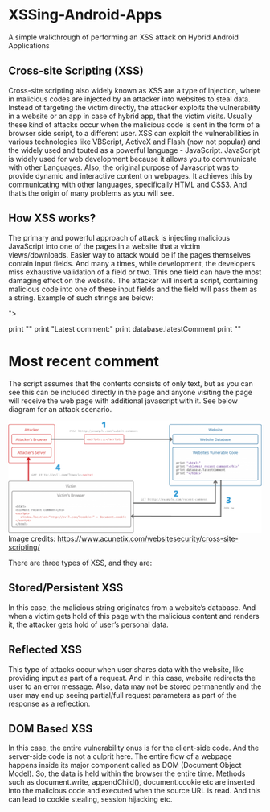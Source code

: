 # XSSing-Android-Apps
A simple walkthrough of performing an XSS attack on Hybrid Android Applications

## Cross-site Scripting (XSS)
Cross-site scripting also widely known as XSS are a type of injection, where in
malicious codes are injected by an attacker into websites to steal data. Instead of
targeting the victim directly, the attacker exploits the vulnerability in a website or an app
in case of hybrid app, that the victim visits.
Usually these kind of attacks occur when the malicious code is sent in the form of a
browser side script, to a different user. XSS can exploit the vulnerabilities in various
technologies like VBScript, ActiveX and Flash (now not popular) and the widely used
and touted as a powerful language - JavaScript. JavaScript is widely used for web
development because it allows you to communicate with other Languages. Also, the
original purpose of Javascript was to provide dynamic and interactive content on
webpages. It achieves this by communicating with other languages, specifically HTML
and CSS3. And that’s the origin of many problems as you will see.

## How XSS works?
The primary and powerful approach of attack is injecting malicious JavaScript into one
of the pages in a website that a victim views/downloads. Easier way to attack would be
if the pages themselves contain input fields. And many a times, while development, the
developers miss exhaustive validation of a field or two. This one field can have the most
damaging effect on the website.
The attacker will insert a script, containing malicious code into one of these input fields
and the field will pass them as a string. Example of such strings are below:

<script>alert(document.cookie)</string>
<IMG """><SCRIPT>alert("XSS")</SCRIPT>">
print "<html>"
print "Latest comment:"
print database.latestComment
print "</html>"
<html>
<h1> Most recent comment </h1>
<script> executeAMaliciousCode(); </script>
</html>


The script assumes that the contents consists of only text, but as you can see this can
be included directly in the page and anyone visiting the page will receive the web page
with additional javascript with it. See below diagram for an attack scenario.


![](images/xss-works.png)
Image credits: https://www.acunetix.com/websitesecurity/cross-site-scripting/


There are three types of XSS, and they are:

## Stored/Persistent XSS
In this case, the malicious string originates from a website’s database. And when a
victim gets hold of this page with the malicious content and renders it, the attacker gets
hold of user’s personal data.

## Reflected XSS
This type of attacks occur when user shares data with the website, like providing input
as part of a request. And in this case, website redirects the user to an error message.
Also, data may not be stored permanently and the user may end up seeing partial/full
request parameters as part of the response as a reflection.

## DOM Based XSS
In this case, the entire vulnerability onus is for the client-side code. And the server-side
code is not a culprit here. The entire flow of a webpage happens inside its major
component called as DOM (Document Object Model). So, the data is held within the
browser the entire time. Methods such as document.write, appendChild(),
document.cookie etc are inserted into the malicious code and executed when the
source URL is read. And this can lead to cookie stealing, session hijacking etc.
